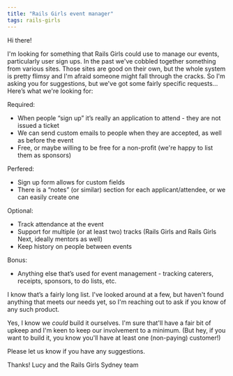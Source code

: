 ```yaml
---
title: "Rails Girls event manager"
tags: rails-girls
---
```


Hi there!

I'm looking for something that Rails Girls could use to manage our events, particularly user sign ups. In the past we've cobbled together something from various sites. Those sites are good on their own, but the whole system is pretty flimsy and I'm afraid someone might fall through the cracks. So I'm asking you for suggestions, but we've got some fairly specific requests... Here’s what we're looking for:

Required:

* When people “sign up” it’s really an application to attend - they are not issued a ticket
* We can send custom emails to people when they are accepted, as well as before the event
* Free, or maybe willing to be free for a non-profit (we're happy to list them as sponsors)

Perfered:

* Sign up form allows for custom fields
* There is a “notes” (or similar) section for each applicant/attendee, or we can easily create one

Optional:

* Track attendance at the event
* Support for multiple (or at least two) tracks (Rails Girls and Rails Girls Next, ideally mentors as well)
* Keep history on people between events

Bonus:

* Anything else that’s used for event management - tracking caterers, receipts, sponsors, to do lists, etc.

I know that’s a fairly long list. I've looked around at a few, but haven't found anything that meets our needs yet, so I'm reaching out to ask if you know of any such product.

Yes, I know we *could* build it ourselves. I'm sure that'll have a fair bit of upkeep and I'm keen to keep our involvement to a minimum. (But hey, if you want to build it, you know you'll have at least one (non-paying) customer!)

Please let us know if you have any suggestions.

Thanks!
Lucy and the Rails Girls Sydney team